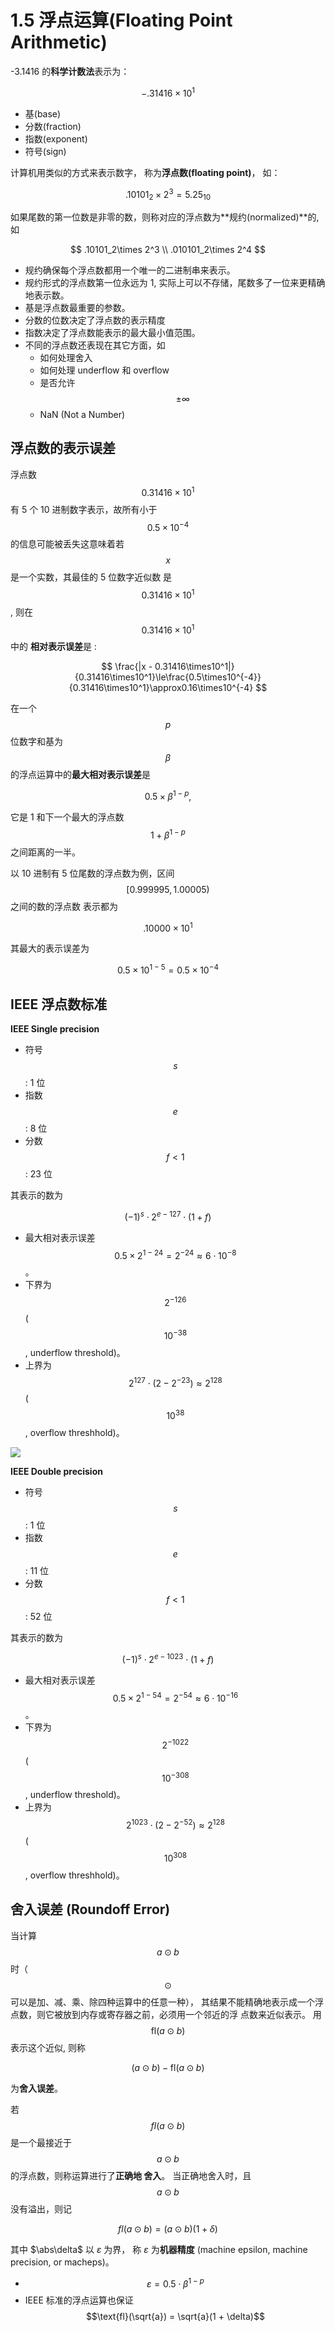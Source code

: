 # 1.5 浮点运算(Floating Point Arithmetic)


-3.1416 的**科学计数法**表示为：

$$
-.31416\times 10^1
$$

* 基(base) 
* 分数(fraction)
* 指数(exponent)
* 符号(sign)

计算机用类似的方式来表示数字， 称为**浮点数(floating point)**， 如：

$$
.10101_2\times 2^3 = 5.25_{10}
$$


如果尾数的第一位数是非零的数，则称对应的浮点数为**规约(normalized)**的, 如

$$
.10101_2\times 2^3 \\
.010101_2\times 2^4
$$


* 规约确保每个浮点数都用一个唯一的二进制串来表示。
* 规约形式的浮点数第一位永远为 1, 实际上可以不存储，尾数多了一位来更精确地表示数。
* 基是浮点数最重要的参数。
* 分数的位数决定了浮点数的表示精度
* 指数决定了浮点数能表示的最大最小值范围。
* 不同的浮点数还表现在其它方面，如
    + 如何处理舍入
    + 如何处理 underflow 和 overflow
    + 是否允许 $$\pm\infty$$
    + NaN (Not a Number)

## 浮点数的表示误差

浮点数 $$ 0.31416\times 10^1 $$ 有 5 个 10 进制数字表示，故所有小于 $$ 0.5\times
10^{-4} $$ 的信息可能被丢失这意味着若 $$x$$ 是一个实数，其最佳的 5 位数字近似数
是 $$0.31416 \times 10^1$$, 则在 $$0.31416 \times 10^1$$ 中的 **相对表示误差**是
:

$$
\frac{|x - 0.31416\times10^1|}{0.31416\times10^1}\le\frac{0.5\times10^{-4}}{0.31416\times10^1}\approx0.16\times10^{-4}
$$


在一个 $$p$$ 位数字和基为 $$\beta$$ 的浮点运算中的**最大相对表示误差**是

$$
0.5\times\beta^{1-p},
$$

它是 1 和下一个最大的浮点数 $$1 + \beta^{1-p}$$ 之间距离的一半。

以 10 进制有 5 位尾数的浮点数为例，区间 $$[0.999995, 1.00005)$$ 之间的数的浮点数
表示都为 

$$
.10000\times 10^1
$$

其最大的表示误差为

$$
0.5\times 10^{1-5} = 0.5\times 10^{-4}
$$

## IEEE 浮点数标准

**IEEE Single precision**

* 符号 $$s$$: 1 位
* 指数 $$e$$: 8 位
* 分数 $$f<1$$: 23 位

其表示的数为

$$ 
(-1)^s\cdot 2^{e-127} \cdot (1 + f) 
$$

* 最大相对表示误差 $$0.5\times 2^{1 - 24} = 2^{-24} \approx 6\cdot 10^{-8}$$。
* 下界为 $$2^{-126}$$ ($$ 10^{-38}$$, underflow threshold)。
* 上界为 $$2^{127}\cdot (2 - 2^{-23}) \approx 2^{128}$$ ($$ 10^{38}$$, overflow threshhold)。

![](./figures/floatnumber.png)

**IEEE Double precision**

* 符号 $$s$$: 1 位
* 指数 $$e$$: 11 位
* 分数 $$f<1$$: 52 位

其表示的数为

$$ 
(-1)^s\cdot 2^{e-1023} \cdot (1 + f) 
$$

* 最大相对表示误差 $$0.5\times 2^{1 - 54} = 2^{-54} \approx 6\cdot 10^{-16}$$。
* 下界为 $$2^{-1022}$$ ($$ 10^{-308}$$, underflow threshold)。
* 上界为 $$2^{1023}\cdot (2 - 2^{-52}) \approx 2^{128}$$ ($$ 10^{308}$$, overflow threshhold)。

## 舍入误差 (Roundoff Error)

当计算 $$a\odot b$$ 时（ $$\odot$$ 可以是加、减、乘、除四种运算中的任意一种），
其结果不能精确地表示成一个浮点数，则它被放到内存或寄存器之前，必须用一个邻近的浮
点数来近似表示。 用 $$\text{fl}(a\odot b)$$ 表示这个近似, 则称

$$ 
(a\odot b) - \text{fl}(a\odot b)
$$ 

为**舍入误差**。


若 $$fl(a\odot b)$$ 是一个最接近于 $$a\odot b$$ 的浮点数，则称运算进行了**正确地
舍入**。 当正确地舍入时，且 $$a\odot b$$ 没有溢出，则记

$$
fl(a\odot b) = (a\odot b)(1 + \delta)
$$

其中 $\abs\delta$ 以 $\varepsilon$ 为界， 称 $\varepsilon$ 为**机器精度**
(machine epsilon, machine precision, or macheps)。

* $$ \varepsilon = 0.5\cdot\beta^{1-p}$$
* IEEE 标准的浮点运算也保证 $$\text{fl}(\sqrt{a}) = \sqrt{a}(1 + \delta)$$ 
